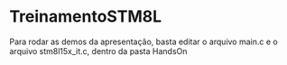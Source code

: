 # TreinamentoSTM8L
Para rodar as demos da apresentação, basta editar o arquivo main.c e o arquivo stm8l15x_it.c, dentro da pasta HandsOn

